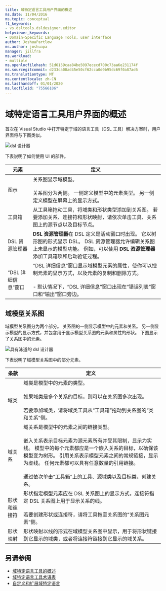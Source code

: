 ```yaml
---
title: 域特定语言工具用户界面的概述
ms.date: 11/04/2016
ms.topic: conceptual
f1_keywords:
- vs.dsltools.dsldesigner.editor
helpviewer_keywords:
- Domain-Specific Language Tools, user interface
author: JoshuaPartlow
ms.author: joshuapa
manager: jillfra
ms.workload:
- multiple
ms.openlocfilehash: 51d6139caa84be5097ececd700c73aa6e231174f
ms.sourcegitcommit: d233ca00ad45e50cf62cca0d0b95dc69f0a87ad6
ms.translationtype: MT
ms.contentlocale: zh-CN
ms.lasthandoff: 01/01/2020
ms.locfileid: "75566106"
---
```

# <a name="overview-of-the-domain-specific-language-tools-user-interface"></a>域特定语言工具用户界面的概述
首次在 Visual Studio 中打开特定于域的语言工具（DSL 工具）解决方案时，用户界面将与下图类似。

 ![dsl 设计器](../modeling/media/dsl_designer.png)

 下表说明了如何使用 UI 的部件。

|**元素**|**定义**|
|-|-|
|图示|关系图显示域模型。<br /><br /> 关系图分为两侧。 一侧定义模型中的元素类型。 另一侧定义模型在屏幕上的显示方式。|
|工具箱|从工具箱拖动工具，将域类和形状类型添加到关系图。 若要添加关系、连接符和形状映射，请依次单击工具、关系图上的源节点以及目标节点。|
|DSL 资源管理器|**DSL 资源管理器**在 DSL 定义是活动窗口时出现。 它以树形图的形式显示 DSL。 DSL 资源管理器允许编辑关系图上未显示的模型功能。 例如，可以使用 **DSL 资源管理器**添加工具箱项和启动验证过程。|
|“DSL 详细信息”窗口|“DSL 详细信息”窗口显示域模型元素的属性，使你可以控制元素的显示方式，以及元素的复制和删除方式。<br /><br /> - 默认情况下，“DSL 详细信息”窗口出现在“错误列表”窗口和“输出”窗口旁边。|

## <a name="the-domain-model-diagram"></a>域模型关系图
 域模型关系图分为两个部分。 关系图的一侧显示模型中的元素和关系。 另一侧显示模型的显示方式，并包含用于显示模型关系图的元素和属性的形状。 下图显示了关系图中的元素。

 ![具有泳道的 dsl 设计器](../modeling/media/dsl_desinger.png)

 下表说明了域模型关系图中的部分元素。

|**条款**|**定义**|
|-|-|
|域类|域类是模型中的元素的类型。<br /><br /> 如果域类是多个关系的目标，则可以在关系图多次出现。<br /><br /> 若要添加域类，请将域类工具从“工具箱”拖动到关系图的“类和关系”侧。|
|域关系|域关系是模型中的元素之间的链接类型。<br /><br /> 嵌入关系表示目标元素为源元素所有并受其限制，显示为实线。 模型中的每个元素都应是一个嵌入关系的目标，以确保该模型变为树形。 引用关系表示模型元素之间的常规链接，显示为虚线。 任何元素都可以具有任意数量的引用链接。<br /><br /> 通过依次单击“工具箱”上的工具、源域类以及目标类，创建关系。|
|形状和连接符|形状指定模型元素应在 DSL 关系图上的显示方式，连接符指定 DSL 关系图上用于显示关系的线。<br /><br /> 若要创建形状或连接符，请将工具拖至关系图的“关系图元素”侧。|
|形状映射|形状映射以线的形式在域模型关系图中显示，用于将形状链接到它显示的域类，或者将连接符链接到它显示的域关系。|

## <a name="see-also"></a>另请参阅

- [域特定语言工具的概述](../modeling/overview-of-domain-specific-language-tools.md)
- [域特定语言工具术语表](https://msdn.microsoft.com/ca5e84cb-a315-465c-be24-76aa3df276aa)
- [自定义和扩展域特定语言](../modeling/customizing-and-extending-a-domain-specific-language.md)
